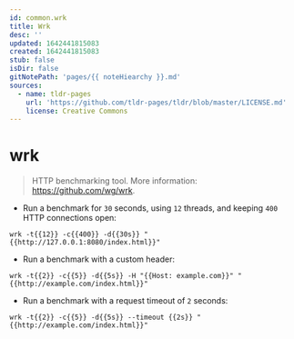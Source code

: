 ```yaml
---
id: common.wrk
title: Wrk
desc: ''
updated: 1642441815083
created: 1642441815083
stub: false
isDir: false
gitNotePath: 'pages/{{ noteHiearchy }}.md'
sources:
  - name: tldr-pages
    url: 'https://github.com/tldr-pages/tldr/blob/master/LICENSE.md'
    license: Creative Commons
---
```

# wrk

> HTTP benchmarking tool.
> More information: <https://github.com/wg/wrk>.

- Run a benchmark for `30` seconds, using `12` threads, and keeping `400` HTTP connections open:

`wrk -t{{12}} -c{{400}} -d{{30s}} "{{http://127.0.0.1:8080/index.html}}"`

- Run a benchmark with a custom header:

`wrk -t{{2}} -c{{5}} -d{{5s}} -H "{{Host: example.com}}" "{{http://example.com/index.html}}"`

- Run a benchmark with a request timeout of `2` seconds:

`wrk -t{{2}} -c{{5}} -d{{5s}} --timeout {{2s}} "{{http://example.com/index.html}}"`

